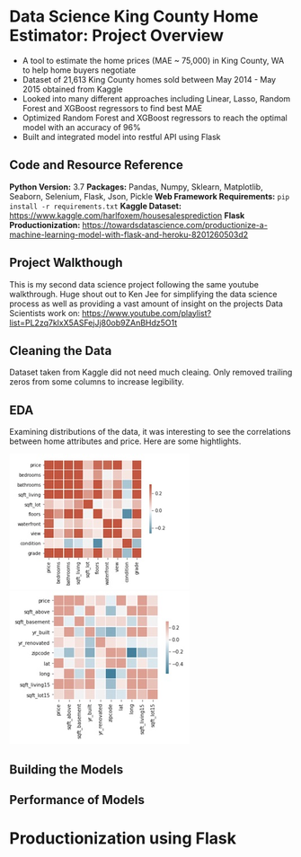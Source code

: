 # Data Science King County Home Estimator: Project Overview
* A tool to estimate the home prices (MAE ~ 75,000) in King County, WA to help home buyers negotiate  
* Dataset of 21,613 King County homes sold between May 2014 - May 2015 obtained from Kaggle
* Looked into many different approaches including Linear, Lasso, Random Forest and XGBoost regressors to find best MAE
* Optimized Random Forest and XGBoost regressors to reach the optimal model with an accuracy of 96%
* Built and integrated model into restful API using Flask

## Code and Resource Reference
**Python Version:** 3.7
**Packages:** Pandas, Numpy, Sklearn, Matplotlib, Seaborn, Selenium, Flask, Json, Pickle
**Web Framework Requirements:** ```pip install -r requirements.txt```
**Kaggle Dataset:** https://www.kaggle.com/harlfoxem/housesalesprediction
**Flask Productionization:** https://towardsdatascience.com/productionize-a-machine-learning-model-with-flask-and-heroku-8201260503d2

## Project Walkthough
This is my second data science project following the same youtube walkthrough. Huge shout out to Ken Jee for simplifying the data science process as well as providing a vast amount of insight on the projects Data Scientists work on: https://www.youtube.com/playlist?list=PL2zq7klxX5ASFejJj80ob9ZAnBHdz5O1t

## Cleaning the Data
Dataset taken from Kaggle did not need much cleaing. Only removed trailing zeros from some columns to increase legibility.

## EDA
Examining distributions of the data, it was interesting to see the correlations between home attributes and price. Here are some hightlights.

![](EDA%20images/corr1.jpg) ![](EDA%20images/corr2.jpg)

## Building the Models

## Performance of Models

# Productionization using Flask



